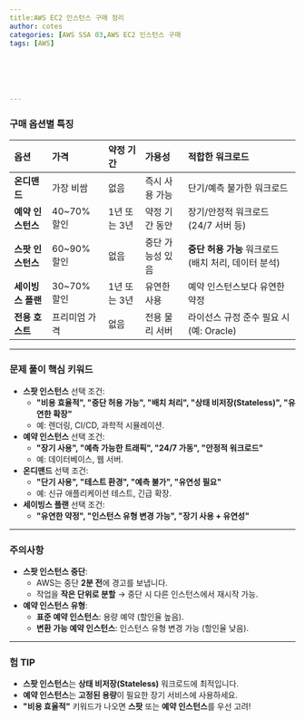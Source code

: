 ```yaml
---
title:AWS EC2 인스턴스 구매 정리
author: cotes   
categories: [AWS SSA 03,AWS EC2 인스턴스 구매
tags: [AWS]






---
```


### **구매 옵션별 특징**

| **옵션**          | **가격**      | **약정 기간** | **가용성**       | **적합한 워크로드**                                  |
| :---------------- | :------------ | :------------ | :--------------- | :--------------------------------------------------- |
| **온디맨드**      | 가장 비쌈     | 없음          | 즉시 사용 가능   | 단기/예측 불가한 워크로드                            |
| **예약 인스턴스** | 40~70% 할인   | 1년 또는 3년  | 약정 기간 동안   | 장기/안정적 워크로드 (24/7 서버 등)                  |
| **스팟 인스턴스** | 60~90% 할인   | 없음          | 중단 가능성 있음 | **중단 허용 가능** 워크로드 (배치 처리, 데이터 분석) |
| **세이빙스 플랜** | 30~70% 할인   | 1년 또는 3년  | 유연한 사용      | 예약 인스턴스보다 유연한 약정                        |
| **전용 호스트**   | 프리미엄 가격 | 없음          | 전용 물리 서버   | 라이선스 규정 준수 필요 시 (예: Oracle)              |

------

### **문제 풀이 핵심 키워드**

- **스팟 인스턴스** 선택 조건:
  - **"비용 효율적", "중단 허용 가능", "배치 처리", "상태 비저장(Stateless)", "유연한 확장"**
  - 예: 렌더링, CI/CD, 과학적 시뮬레이션.
- **예약 인스턴스** 선택 조건:
  - **"장기 사용", "예측 가능한 트래픽", "24/7 가동", "안정적 워크로드"**
  - 예: 데이터베이스, 웹 서버.
- **온디맨드** 선택 조건:
  - **"단기 사용", "테스트 환경", "예측 불가", "유연성 필요"**
  - 예: 신규 애플리케이션 테스트, 긴급 확장.
- **세이빙스 플랜** 선택 조건:
  - **"유연한 약정", "인스턴스 유형 변경 가능", "장기 사용 + 유연성"**

------

### **주의사항**

- **스팟 인스턴스 중단**:
  - AWS는 중단 **2분 전**에 경고를 보냅니다.
  - 작업을 **작은 단위로 분할** → 중단 시 다른 인스턴스에서 재시작 가능.
- **예약 인스턴스 유형**:
  - **표준 예약 인스턴스**: 용량 예약 (할인율 높음).
  - **변환 가능 예약 인스턴스**: 인스턴스 유형 변경 가능 (할인율 낮음).

------

### **험 TIP**

- **스팟 인스턴스**는 **상태 비저장(Stateless)** 워크로드에 최적입니다.
- **예약 인스턴스**는 **고정된 용량**이 필요한 장기 서비스에 사용하세요.
- **"비용 효율적"** 키워드가 나오면 **스팟** 또는 **예약 인스턴스**를 우선 고려!